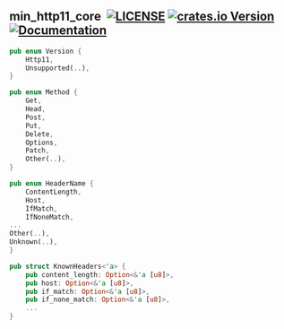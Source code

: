 ## min_http11_core &nbsp;[![LICENSE](https://img.shields.io/badge/license-MIT-blue.svg)](LICENSE) [![crates.io Version](https://img.shields.io/crates/v/min_http11_core.svg)](https://crates.io/crates/min_http11_core) [![Documentation](https://docs.rs/min_http11_core/badge.svg)](https://docs.rs/min_http11_core)

```rust
pub enum Version {
    Http11,
    Unsupported(..),
}
```

```rust
pub enum Method {
    Get,
    Head,
    Post,
    Put,
    Delete,
    Options,
    Patch,
    Other(..),
}
```

```rust
pub enum HeaderName {
    ContentLength,
    Host,
    IfMatch,
    IfNoneMatch,
...
Other(..),
Unknown(..),
}
```

```rust
pub struct KnownHeaders<'a> {
    pub content_length: Option<&'a [u8]>,
    pub host: Option<&'a [u8]>,
    pub if_match: Option<&'a [u8]>,
    pub if_none_match: Option<&'a [u8]>,
    ...
}
```
